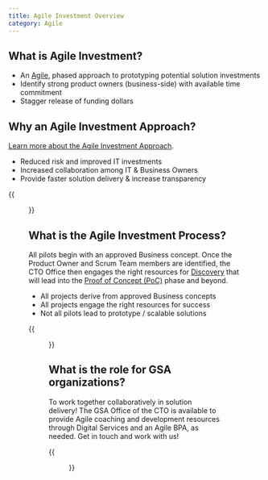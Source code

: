 ```yaml
---
title: Agile Investment Overview
category: Agile
---
```


## What is Agile Investment?

* An [Agile](http://agilemanifesto.org/), phased approach to prototyping potential solution investments
* Identify strong product owners (business-side) with available time commitment
* Stagger release of funding dollars


## Why an Agile Investment Approach?

[Learn more about the Agile Investment Approach](/guides/agile_investment_approach/).

* Reduced risk and improved IT investments
* Increased collaboration among IT & Business Owners
* Provide faster solution delivery & increase transparency

{{<figure src="/assets/img/guides/agile_investment_process.png"
  alt="List of steps in the agile approach: Concept, Discovery, Proof of Concept, Prototype, and Scale"
  class="display-block margin-x-auto maxw-tablet">}}


## What is the Agile Investment Process?

All pilots begin with an approved Business concept. Once the Product Owner and Scrum Team members are identified, the CTO Office then engages the right resources for [Discovery](/guides/agile_investment_discovery_phase_checklist/) that will lead into the [Proof of Concept (PoC)](/guides/agile_investment_proof-of-concept_phase_checklist/) phase and beyond.

* All projects derive from approved Business concepts
* All projects engage the right resources for success
* Not all pilots lead to prototype / scalable solutions

{{<figure src="/assets/img/guides/agile_investment_process_detail.png"
  alt="List of steps in the agile approach: Concept, Discovery, Proof of Concept, Prototype, and Scale"
  class="display-block margin-x-auto">}}


## What is the role for GSA organizations?

To work together collaboratively in solution delivery! The GSA Office of the CTO is available to provide Agile coaching and development resources through Digital Services and an Agile BPA, as needed. Get in touch and work with us!

{{<figure src="/assets/img/guides/agile_investment_roles.png"
  alt="Diagram of roles in the agile approach: CTO Office, ACIO SMEs, and Business Line Owners work together around the Core Implementation Team"
  class="display-block margin-x-auto maxw-tablet">}}

